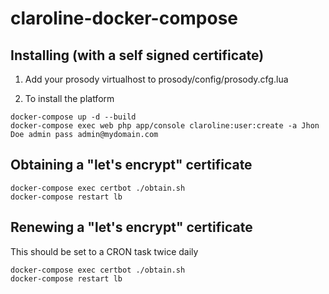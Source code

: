 # claroline-docker-compose

## Installing (with a self signed certificate)

1) Add your prosody virtualhost to prosody/config/prosody.cfg.lua

2) To install the platform

```
docker-compose up -d --build
docker-compose exec web php app/console claroline:user:create -a Jhon Doe admin pass admin@mydomain.com
```

## Obtaining a "let's encrypt" certificate

```
docker-compose exec certbot ./obtain.sh
docker-compose restart lb
```

## Renewing a "let's encrypt" certificate

This should be set to a CRON task twice daily

```
docker-compose exec certbot ./obtain.sh
docker-compose restart lb
```

